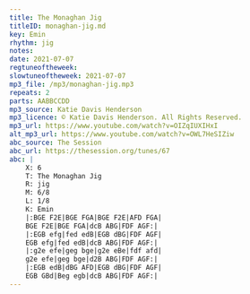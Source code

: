 ```yaml
---
title: The Monaghan Jig
titleID: monaghan-jig.md
key: Emin
rhythm: jig
notes:
date: 2021-07-07
regtuneoftheweek:
slowtuneoftheweek: 2021-07-07
mp3_file: /mp3/monaghan-jig.mp3
repeats: 2
parts: AABBCCDD
mp3_source: Katie Davis Henderson
mp3_licence: © Katie Davis Henderson. All Rights Reserved.
mp3_url: https://www.youtube.com/watch?v=OIZqIUXIHxI
alt_mp3_url: https://www.youtube.com/watch?v=OWL7HeSIZiw
abc_source: The Session
abc_url: https://thesession.org/tunes/67
abc: |
    X: 6
    T: The Monaghan Jig
    R: jig
    M: 6/8
    L: 1/8
    K: Emin
    |:BGE F2E|BGE FGA|BGE F2E|AFD FGA|
    BGE F2E|BGE FGA|dcB ABG|FDF AGF:|
    |:EGB efg|fed edB|EGB dBG|FDF AGF|
    EGB efg|fed edB|dcB ABG|FDF AGF:|
    |:g2e efe|geg bge|g2e eBe|fdf afd|
    g2e efe|geg bge|d2B ABG|FDF AGF:|
    |:EGB edB|dBG AFD|EGB dBG|FDF AGF|
    EGB GBd|Beg egb|dcB ABG|FDF AGF:|
---
```

